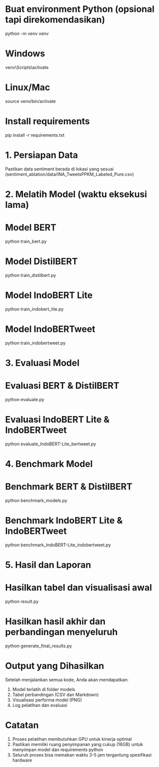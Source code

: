 # Buat environment Python (opsional tapi direkomendasikan)
python -m venv venv

# Windows
venv\Scripts\activate

# Linux/Mac
source venv/bin/activate

# Install requirements
pip install -r requirements.txt

# 1. Persiapan Data
Pastikan data sentiment berada di lokasi yang sesuai (sentiment_ablation/data/INA_TweetsPPKM_Labeled_Pure.csv)


# 2. Melatih Model (waktu eksekusi lama)
# Model BERT
python train_bert.py

# Model DistilBERT
python train_distilbert.py

# Model IndoBERT Lite
python train_indobert_lite.py

# Model IndoBERTweet
python train_indobertweet.py


# 3. Evaluasi Model
# Evaluasi BERT & DistilBERT
python evaluate.py

# Evaluasi IndoBERT Lite & IndoBERTweet
python evaluate_IndoBERT-Lite_bertweet.py


# 4. Benchmark Model
# Benchmark BERT & DistilBERT
python benchmark_models.py

# Benchmark IndoBERT Lite & IndoBERTweet
python benchmark_IndoBERT-Lite_indobertweet.py


# 5. Hasil dan Laporan
# Hasilkan tabel dan visualisasi awal
python result.py

# Hasilkan hasil akhir dan perbandingan menyeluruh
python generate_final_results.py


# Output yang Dihasilkan
Setelah menjalankan semua kode, Anda akan mendapatkan:
1. Model terlatih di folder models
2. Tabel perbandingan (CSV dan Markdown)
3. Visualisasi performa model (PNG)
4. Log pelatihan dan evaluasi

# Catatan
1. Proses pelatihan membutuhkan GPU untuk kinerja optimal
2. Pastikan memiliki ruang penyimpanan yang cukup (16GB) untuk menyimpan model dan requirements python
3. Seluruh proses bisa memakan waktu 3-5 jam tergantung spesifikasi hardware
